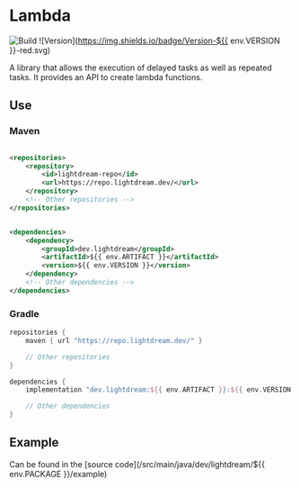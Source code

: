 # Lambda

![Build](../../actions/workflows/build.yml/badge.svg)
![Version](https://img.shields.io/badge/Version-${{ env.VERSION }}-red.svg)

A library that allows the execution of delayed tasks as well as repeated tasks. It provides an API to create lambda
functions.

## Use

### Maven

```xml

<repositories>
    <repository>
        <id>lightdream-repo</id>
        <url>https://repo.lightdream.dev/</url>
    </repository>
    <!-- Other repositories -->
</repositories>
```

```xml

<dependencies>
    <dependency>
        <groupId>dev.lightdream</groupId>
        <artifactId>${{ env.ARTIFACT }}</artifactId>
        <version>${{ env.VERSION }}</version>
    </dependency>
    <!-- Other dependencies -->
</dependencies>
```

### Gradle

```groovy
repositories {
    maven { url "https://repo.lightdream.dev/" }

    // Other repositories
}

dependencies {
    implementation "dev.lightdream:${{ env.ARTIFACT }}:${{ env.VERSION }}"

    // Other dependencies
}
```

## Example

Can be found in the [source code](/src/main/java/dev/lightdream/${{ env.PACKAGE }}/example)
